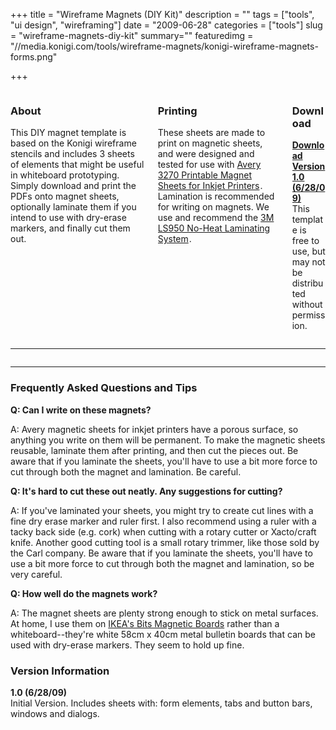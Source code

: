 +++
title = "Wireframe Magnets (DIY Kit)"
description = ""
tags = ["tools", "ui design", "wireframing"]
date = "2009-06-28"
categories = ["tools"]
slug = "wireframe-magnets-diy-kit"
summary=""
featuredimg = "//media.konigi.com/tools/wireframe-magnets/konigi-wireframe-magnets-forms.png"

+++



<div class="columns">
<div class="column">
<h3>About</h3>
<p>This DIY magnet template is based on the Konigi wireframe stencils and includes 3 sheets of elements that might be useful in whiteboard prototyping. Simply download and print the PDFs onto magnet sheets, optionally laminate them if you intend to use with dry-erase markers, and finally cut them out.</p>
</div>
<div class="column">
<h3>Printing</h3>
<p>These sheets are made to print on magnetic sheets, and were designed and tested for use with <a href="//www.amazon.com/gp/product/B00006HN5Q?ie=UTF8&amp;tag=urlgreyhot-20&amp;linkCode=as2&amp;camp=1789&amp;creative=9325&amp;creativeASIN=B00006HN5Q">Avery 3270 Printable Magnet Sheets for Inkjet Printers</a><img src="//www.assoc-amazon.com/e/ir?t=urlgreyhot-20&amp;l=as2&amp;o=1&amp;a=B00006HN5Q" width="1" height="1" border="0" alt="" style="border:none !important; margin:0px !important;" />. Lamination is recommended for writing on magnets. We use and recommend the <a href="//www.amazon.com/gp/product/B00004TS5Y?ie=UTF8&amp;tag=urlgreyhot-20&amp;linkCode=as2&amp;camp=1789&amp;creative=9325&amp;creativeASIN=B00004TS5Y">3M LS950 No-Heat Laminating System</a><img src="//www.assoc-amazon.com/e/ir?t=urlgreyhot-20&amp;l=as2&amp;o=1&amp;a=B00004TS5Y" width="1" height="1" border="0" alt="" style="border:none !important; margin:0px !important;" />.
</p>
</div>
<div class="column">
<h3>Download</h3>
<p><strong><a href="//media.konigi.com/tools/wireframe-magnets/konigi-wireframe-magnets.pdf.zip">Download Version 1.0 (6/28/09)</a></strong><br />
<span class="t10">This template is free to use, but may not be distributed without permission.</span></p>
</div>
</div>
<hr>
<div class="thumbs">
<!-- thumbs --><!-- thumbs -->
<div class="columns">
<div class="column">
<a href="//media.konigi.com/tools/wireframe-magnets/konigi-wireframe-magnets-forms.png" class="group" rel="group"><img src="//media.konigi.com/tools/wireframe-magnets/konigi-wireframe-magnets-forms-thumb.png" alt="" class="img-responsive" /></a>
</div>
<div class="column">
<a href="//media.konigi.com/tools/wireframe-magnets/konigi-wireframe-magnets-tabs-buttonbars.png" class="group" rel="group"><img src="//media.konigi.com/tools/wireframe-magnets/konigi-wireframe-magnets-tabs-buttonbars-thumb.png" alt="" class="img-responsive" /></a>
</div>
<div class="column">
<a href="//media.konigi.com/tools/wireframe-magnets/konigi-wireframe-magnets-windows-dialogs.png" class="group" rel="group"><img src="//media.konigi.com/tools/wireframe-magnets/konigi-wireframe-magnets-windows-dialogs-thumb.png" alt="" class="img-responsive" /></a>
</div>
</div>
</div>
<!-- /thumbs --><!-- /thumbs --><hr>
<div class="faq">
<!-- faq --><!-- faq --><h3>Frequently Asked Questions and Tips</h3>
<p><strong>Q: Can I write on these magnets?</strong></p>
<p>A: Avery magnetic sheets for inkjet printers have a porous surface, so anything you write on them will be permanent. To make the magnetic sheets reusable, laminate them after printing, and then cut the pieces out.  Be aware that if you laminate the sheets, you'll have to use a bit more force to cut through both the magnet and lamination. Be careful.</p>
<p><strong>Q: It's hard to cut these out neatly. Any suggestions for cutting?</strong></p>
<p>A: If you've laminated your sheets, you might try to create cut lines with a fine dry erase marker and ruler first. I also recommend using a ruler with a tacky back side (e.g. cork) when cutting with a rotary cutter or Xacto/craft knife. Another good cutting tool is a small rotary trimmer, like those sold by the Carl company. Be aware that if you laminate the sheets, you'll have to use a bit more force to cut through both the magnet and lamination, so be very careful.</p>
<p><strong>Q: How well do the magnets work?</strong></p>
<p>A: The magnet sheets are plenty strong enough to stick on metal surfaces. At home, I use them on <a href="//www.ikea.com/us/en/catalog/products/90059072">IKEA's Bits Magnetic Boards</a> rather than a whiteboard--they're white 58cm x 40cm metal bulletin boards that can be used with dry-erase markers. They seem to hold up fine. </p>
</div>
<!-- /faq --><!-- /faq --><div class="version">
<h3>Version Information</h3>
<p>
<strong>1.0 (6/28/09)</strong><br />
Initial Version. Includes sheets with: form elements, tabs and button bars, windows and dialogs.
</p>
</div>

